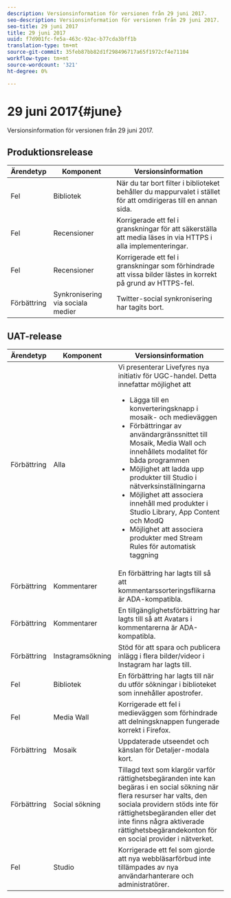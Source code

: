 ```yaml
---
description: Versionsinformation för versionen från 29 juni 2017.
seo-description: Versionsinformation för versionen från 29 juni 2017.
seo-title: 29 juni 2017
title: 29 juni 2017
uuid: f7d901fc-fe5a-463c-92ac-b77cda3bff1b
translation-type: tm+mt
source-git-commit: 35feb87bb82d1f298496717a65f1972cf4e71104
workflow-type: tm+mt
source-wordcount: '321'
ht-degree: 0%

---
```



# 29 juni 2017{#june}

Versionsinformation för versionen från 29 juni 2017.

## Produktionsrelease

| **Ärendetyp** | **Komponent** | **Versionsinformation** |
|---|---|---|
| Fel | Bibliotek | När du tar bort filter i biblioteket behåller du mappurvalet i stället för att omdirigeras till en annan sida. |
| Fel | Recensioner | Korrigerade ett fel i granskningar för att säkerställa att media läses in via HTTPS i alla implementeringar. |
| Fel | Recensioner | Korrigerade ett fel i granskningar som förhindrade att vissa bilder lästes in korrekt på grund av HTTPS-fel. |
| Förbättring | Synkronisering via sociala medier | Twitter-social synkronisering har tagits bort. |

## UAT-release

| Ärendetyp | Komponent | Versionsinformation |
|--- |--- |--- |
| Förbättring | Alla | Vi presenterar Livefyres nya initiativ för UGC-handel. Detta innefattar möjlighet att  <br><ul><li>Lägga till en konverteringsknapp i mosaik- och medieväggen</li><li> Förbättringar av användargränssnittet till Mosaik, Media Wall och innehållets modalitet för båda programmen</li><li>Möjlighet att ladda upp produkter till Studio i nätverksinställningarna</li><li>Möjlighet att associera innehåll med produkter i Studio Library, App Content och ModQ</li><li>Möjlighet att associera produkter med Stream Rules för automatisk taggning</li></ul> |
| Förbättring | Kommentarer | En förbättring har lagts till så att kommentarssorteringsflikarna är ADA-kompatibla. |
| Förbättring | Kommentarer | En tillgänglighetsförbättring har lagts till så att Avatars i kommentarerna är ADA-kompatibla. |
| Förbättring | Instagramsökning | Stöd för att spara och publicera inlägg i flera bilder/videor i Instagram har lagts till. |
| Fel | Bibliotek | En förbättring har lagts till när du utför sökningar i biblioteket som innehåller apostrofer. |
| Fel | Media Wall | Korrigerade ett fel i medieväggen som förhindrade att delningsknappen fungerade korrekt i Firefox. |
| Förbättring | Mosaik | Uppdaterade utseendet och känslan för Detaljer-modala kort. |
| Förbättring | Social sökning | Tillagd text som klargör varför rättighetsbegäranden inte kan begäras i en social sökning när flera resurser har valts, den sociala providern stöds inte för rättighetsbegäranden eller det inte finns några aktiverade rättighetsbegärandekonton för en social provider i nätverket. |
| Fel | Studio | Korrigerade ett fel som gjorde att nya webbläsarförbud inte tillämpades av nya användarhanterare och administratörer. |


